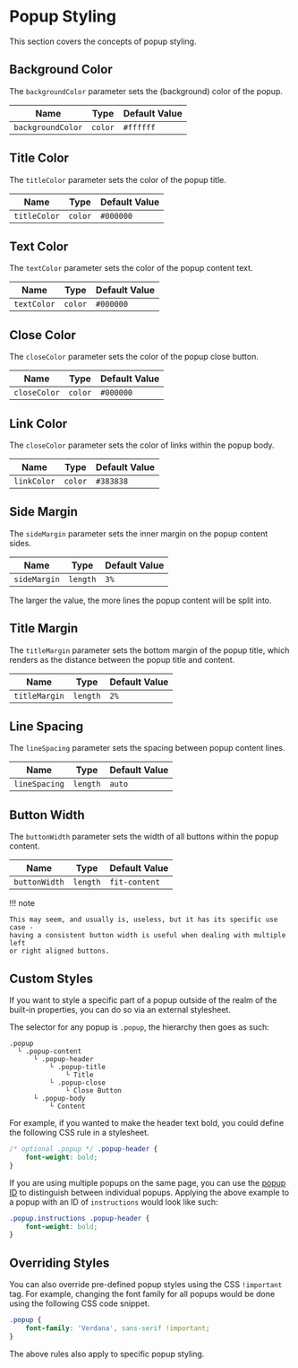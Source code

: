Popup Styling
=============

This section covers the concepts of popup styling.

Background Color
----------------
The `backgroundColor` parameter sets the (background) color of the popup.

| Name              | Type    | Default Value |
|-------------------|---------|---------------|
| `backgroundColor` | `color` | `#ffffff`     |

Title Color
-----------
The `titleColor` parameter sets the color of the popup title.

| Name         | Type    | Default Value |
|--------------|---------|---------------|
| `titleColor` | `color` | `#000000`     |

Text Color
----------
The `textColor` parameter sets the color of the popup content text.

| Name        | Type    | Default Value |
|-------------|---------|---------------|
| `textColor` | `color` | `#000000`     |

Close Color
-----------
The `closeColor` parameter sets the color of the popup close button.

| Name         | Type    | Default Value |
|--------------|---------|---------------|
| `closeColor` | `color` | `#000000`     |

Link Color
----------
The `closeColor` parameter sets the color of links within the popup body.

| Name        | Type    | Default Value |
|-------------|---------|---------------|
| `linkColor` | `color` | `#383838`     |

Side Margin
-----------
The `sideMargin` parameter sets the inner margin on the popup content sides.

| Name         | Type     | Default Value |
|--------------|----------|---------------|
| `sideMargin` | `length` | `3%`          |

The larger the value, the more lines the popup content will be split into.

Title Margin
------------
The `titleMargin` parameter sets the bottom margin of the popup title, which 
renders as the distance between the popup title and content.

| Name          | Type     | Default Value |
|---------------|----------|---------------|
| `titleMargin` | `length` | `2%`          |

Line Spacing
------------
The `lineSpacing` parameter sets the spacing between popup content lines.

| Name          | Type     | Default Value |
|---------------|----------|---------------|
| `lineSpacing` | `length` | `auto`        |

Button Width
------------
The `buttonWidth` parameter sets the width of all buttons within the popup 
content.

| Name          | Type     | Default Value |
|---------------|----------|---------------|
| `buttonWidth` | `length` | `fit-content` |

!!! note

    This may seem, and usually is, useless, but it has its specific use case - 
    having a consistent button width is useful when dealing with multiple left 
    or right aligned buttons.

Custom Styles
-------------

If you want to style a specific part of a popup outside of the realm
of the built-in properties, you can do so via an external stylesheet.

The selector for any popup is `.popup`, the hierarchy then goes as such:

```
.popup
  └ .popup-content
      └ .popup-header 
          └ .popup-title
              └ Title
          └ .popup-close
              └ Close Button
      └ .popup-body
          └ Content

```

For example, if you wanted to make the header text bold, you could
define the following CSS rule in a stylesheet.

```css
/* optional .popup */ .popup-header {
    font-weight: bold;
}
```

If you are using multiple popups on the same page, you can use the [popup ID](../basic-properties#id)
to distinguish between individual popups. Applying the above example to a popup
with an ID of `instructions` would look like such: 

```css
.popup.instructions .popup-header {
    font-weight: bold;
}
```

Overriding Styles
-----------------

You can also override pre-defined popup styles using the CSS `!important` tag.
For example, changing the font family for all popups would be done using 
the following CSS code snippet.

```css
.popup {
    font-family: 'Verdana', sans-serif !important;
}
```

The above rules also apply to specific popup styling.